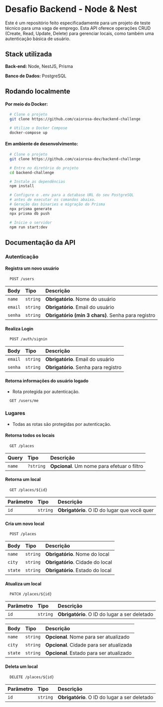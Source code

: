 
# Desafio Backend - Node & Nest

Este é um repositório feito especificadamente para um projeto de teste técnico para uma vaga de emprego. Esta API oferece operações CRUD (Create, Read, Update, Delete) para gerenciar locais, como também uma autenticação básica de usuário.


## Stack utilizada

**Back-end:** Node, NestJS, Prisma

**Banco de Dados:** PostgreSQL


## Rodando localmente

#### Por meio do Docker:

```bash
  # Clone o projeto
  git clone https://github.com/caiorosa-dev/backend-challenge

  # Utilize o Docker Compose
  docker-compose up
```

#### Em ambiente de desenvolvimento:
```bash
  # Clone o projeto
  git clone https://github.com/caiorosa-dev/backend-challenge

  # Entre no diretório do projeto
  cd backend-challenge

  # Instale as dependências
  npm install

  # Configure o .env para a database URL do seu PostgreSQL
  # antes de executar os comandos abaixo.
  # Geração das binaries e migração do Prisma 
  npx prisma generate
  npx prisma db push

  # Inicie o servidor
  npm run start:dev
```


## Documentação da API

### Autenticação

#### Registra um novo usuário

```http
  POST /users
```

| Body   | Tipo       | Descrição                           |
| :---------- | :--------- | :---------------------------------- |
| `name` | `string` | **Obrigatório**. Nome do usuário |
| `email` | `string` | **Obrigatório**. Email do usuário |
| `senha` | `string` | **Obrigatório (min 3 chars)**. Senha para registro |

#### Realiza Login

```http
  POST /auth/signin
```

| Body   | Tipo       | Descrição                           |
| :---------- | :--------- | :---------------------------------- |
| `email` | `string` | **Obrigatório**. Email do usuário |
| `senha` | `string` | **Obrigatório**. Senha para registro |

#### Retorna informações do usuário logado
- Rota protegida por autenticação.

```http
  GET /users/me
```

### Lugares
* Todas as rotas são protegidas por autenticação.

#### Retorna todos os locais

```http
  GET /places
```

| Query   | Tipo       | Descrição                           |
| :---------- | :--------- | :---------------------------------- |
| `name` | `?string` | **Opcional**. Um nome para efetuar o filtro |

#### Retorna um local

```http
  GET /places/${id}
```

| Parâmetro   | Tipo       | Descrição                                   |
| :---------- | :--------- | :------------------------------------------ |
| `id`      | `string` | **Obrigatório**. O ID do lugar que você quer |

#### Cria um novo local

```http
  POST /places
```

| Body   | Tipo       | Descrição                                   |
| :---------- | :--------- | :------------------------------------------ |
| `name` | `string` | **Obrigatório**. Nome do local |
| `city` | `string` | **Obrigatório**. Cidade do local |
| `state` | `string` | **Obrigatório**. Estado do local |

#### Atualiza um local

```http
  PATCH /places/${id}
```

| Parâmetro   | Tipo       | Descrição                                   |
| :---------- | :--------- | :------------------------------------------ |
| `id`      | `string` | **Obrigatório**. O ID do lugar a ser deletado |

| Body   | Tipo       | Descrição                                   |
| :---------- | :--------- | :------------------------------------------ |
| `name` | `string` | **Opcional**. Nome para ser atualizado |
| `city` | `string` | **Opcional**. Cidade para ser atualizada |
| `state` | `string` | **Opcional**. Estado para ser atualizado |

#### Deleta um local

```http
  DELETE /places/${id}
```

| Parâmetro   | Tipo       | Descrição                                   |
| :---------- | :--------- | :------------------------------------------ |
| `id`      | `string` | **Obrigatório**. O ID do lugar a ser deletado |

